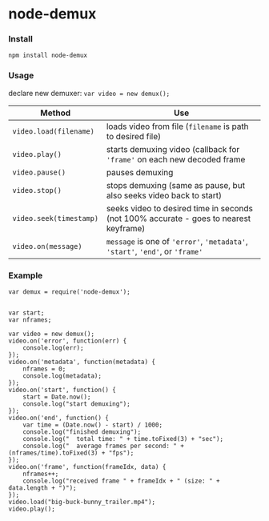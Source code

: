 node-demux
==========


### Install ###

`npm install node-demux`


### Usage ###

declare new demuxer: `var video = new demux();`

| Method                  | Use |
|-------------------------|-----|
| `video.load(filename)`  | loads video from file (`filename` is path to desired file) |
| `video.play()`          | starts demuxing video (callback for `'frame'` on each new decoded frame |
| `video.pause()`         | pauses demuxing |
| `video.stop()`          | stops demuxing (same as pause, but also seeks video back to start) |
| `video.seek(timestamp)` | seeks video to desired time in seconds (not 100% accurate - goes to nearest keyframe) |
| `video.on(message)`     | `message` is one of `'error'`, `'metadata'`, `'start'`, `'end'`, or `'frame'` |


### Example ###

```
var demux = require('node-demux');


var start;
var nframes;

var video = new demux();
video.on('error', function(err) {
    console.log(err);
});
video.on('metadata', function(metadata) {
	nframes = 0;
    console.log(metadata);
});
video.on('start', function() {
    start = Date.now();
    console.log("start demuxing");
});
video.on('end', function() {
    var time = (Date.now() - start) / 1000;
    console.log("finished demuxing");
    console.log("  total time: " + time.toFixed(3) + "sec");
    console.log("  average frames per second: " + (nframes/time).toFixed(3) + "fps");
});
video.on('frame', function(frameIdx, data) {
    nframes++;
    console.log("received frame " + frameIdx + " (size: " + data.length + ")");
});
video.load("big-buck-bunny_trailer.mp4");
video.play();
```
